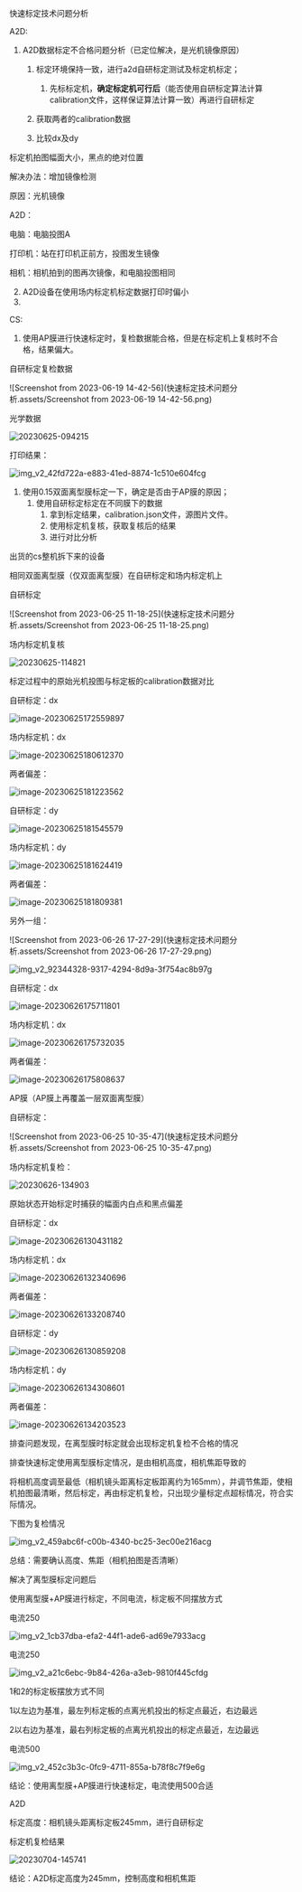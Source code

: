 快速标定技术问题分析

A2D:

1. A2D数据标定不合格问题分析（已定位解决，是光机镜像原因）

   1. 标定环境保持一致，进行a2d自研标定测试及标定机标定；
      1. 先标标定机，**确定标定机可行后**（能否使用自研标定算法计算calibration文件，这样保证算法计算一致）再进行自研标定

   2. 获取两者的calibration数据

   3. 比较dx及dy


标定机拍图幅面大小，黑点的绝对位置

解决办法：增加镜像检测

原因：光机镜像

A2D：

电脑：电脑投图A

打印机：站在打印机正前方，投图发生镜像

相机：相机拍到的图再次镜像，和电脑投图相同



2. A2D设备在使用场内标定机标定数据打印时偏小
3. 



CS:

1. 使用AP膜进行快速标定时，复检数据能合格，但是在标定机上复核时不合格，结果偏大。

自研标定复检数据

![Screenshot from 2023-06-19 14-42-56](快速标定技术问题分析.assets/Screenshot from 2023-06-19 14-42-56.png)

光学数据

![20230625-094215](快速标定技术问题分析.assets/20230625-094215.jpg)



打印结果：

![img_v2_42fd722a-e883-41ed-8874-1c510e604fcg](快速标定技术问题分析.assets/img_v2_42fd722a-e883-41ed-8874-1c510e604fcg.jpg)

1. 使用0.15双面离型膜标定一下，确定是否由于AP膜的原因；
   1. 使用自研标定标定在不同膜下的数据
      1. 拿到标定结果，calibration.json文件，源图片文件。
      2. 使用标定机复核，获取复核后的结果
      3. 进行对比分析



出货的cs整机拆下来的设备

相同双面离型膜（仅双面离型膜）在自研标定和场内标定机上

自研标定

![Screenshot from 2023-06-25 11-18-25](快速标定技术问题分析.assets/Screenshot from 2023-06-25 11-18-25.png)

场内标定机复核

![20230625-114821](快速标定技术问题分析.assets/20230625-114821.jpg)

标定过程中的原始光机投图与标定板的calibration数据对比

自研标定：dx

![image-20230625172559897](快速标定技术问题分析.assets/image-20230625172559897.png)



场内标定机：dx

![image-20230625180612370](快速标定技术问题分析.assets/image-20230625180612370.png)



两者偏差：

![image-20230625181223562](快速标定技术问题分析.assets/image-20230625181223562.png)



自研标定：dy

![image-20230625181545579](快速标定技术问题分析.assets/image-20230625181545579.png)

场内标定机：dy

![image-20230625181624419](快速标定技术问题分析.assets/image-20230625181624419.png)

两者偏差：

![image-20230625181809381](快速标定技术问题分析.assets/image-20230625181809381.png)



另外一组：

![Screenshot from 2023-06-26 17-27-29](快速标定技术问题分析.assets/Screenshot from 2023-06-26 17-27-29.png)

![img_v2_92344328-9317-4294-8d9a-3f754ac8b97g](快速标定技术问题分析.assets/img_v2_92344328-9317-4294-8d9a-3f754ac8b97g.jpg)

自研标定：dx

![image-20230626175711801](快速标定技术问题分析.assets/image-20230626175711801.png)

场内标定机：dx

![image-20230626175732035](快速标定技术问题分析.assets/image-20230626175732035.png)



两者偏差：

![image-20230626175808637](快速标定技术问题分析.assets/image-20230626175808637.png)











AP膜（AP膜上再覆盖一层双面离型膜）

自研标定：

![Screenshot from 2023-06-25 10-35-47](快速标定技术问题分析.assets/Screenshot from 2023-06-25 10-35-47.png)

场内标定机复检：

![20230626-134903](快速标定技术问题分析.assets/20230626-134903.jpg)

原始状态开始标定时捕获的幅面内白点和黑点偏差

自研标定：dx

![image-20230626130431182](快速标定技术问题分析.assets/image-20230626130431182.png)

场内标定机：dx

![image-20230626132340696](快速标定技术问题分析.assets/image-20230626132340696.png)

两者偏差：

![image-20230626133208740](快速标定技术问题分析.assets/image-20230626133208740.png)



自研标定：dy

![image-20230626130859208](快速标定技术问题分析.assets/image-20230626130859208.png)

场内标定机：dy

![image-20230626134308601](快速标定技术问题分析.assets/image-20230626134308601.png)

两者偏差：

![image-20230626134203523](快速标定技术问题分析.assets/image-20230626134203523.png)



排查问题发现，在离型膜时标定就会出现标定机复检不合格的情况

排查快速标定使用离型膜标定情况，是由相机高度，相机焦距导致的

将相机高度调至最低（相机镜头距离标定板距离约为165mm），并调节焦距，使相机拍图最清晰，然后标定，再由标定机复检，只出现少量标定点超标情况，符合实际情况。

下图为复检情况

![img_v2_459abc6f-c00b-4340-bc25-3ec00e216acg](快速标定技术问题分析.assets/img_v2_459abc6f-c00b-4340-bc25-3ec00e216acg.jpg)

总结：需要确认高度、焦距（相机拍图是否清晰）



解决了离型膜标定问题后

使用离型膜+AP膜进行标定，不同电流，标定板不同摆放方式

电流250

![img_v2_1cb37dba-efa2-44f1-ade6-ad69e7933acg](快速标定技术问题分析.assets/img_v2_1cb37dba-efa2-44f1-ade6-ad69e7933acg.jpg)

电流250

![img_v2_a21c6ebc-9b84-426a-a3eb-9810f445cfdg](快速标定技术问题分析.assets/img_v2_a21c6ebc-9b84-426a-a3eb-9810f445cfdg.jpg)

1和2的标定板摆放方式不同

1以左边为基准，最左列标定板的点离光机投出的标定点最近，右边最远

2以右边为基准，最右列标定板的点离光机投出的标定点最近，左边最远



电流500

![img_v2_452c3b3c-0fc9-4711-855a-b78f8c7f9e6g](快速标定技术问题分析.assets/img_v2_452c3b3c-0fc9-4711-855a-b78f8c7f9e6g.jpg)



结论：使用离型膜+AP膜进行快速标定，电流使用500合适





A2D

标定高度：相机镜头距离标定板245mm，进行自研标定

标定机复检结果

![20230704-145741](快速标定技术问题分析.assets/20230704-145741.jpg)

结论：A2D标定高度为245mm，控制高度和相机焦距



